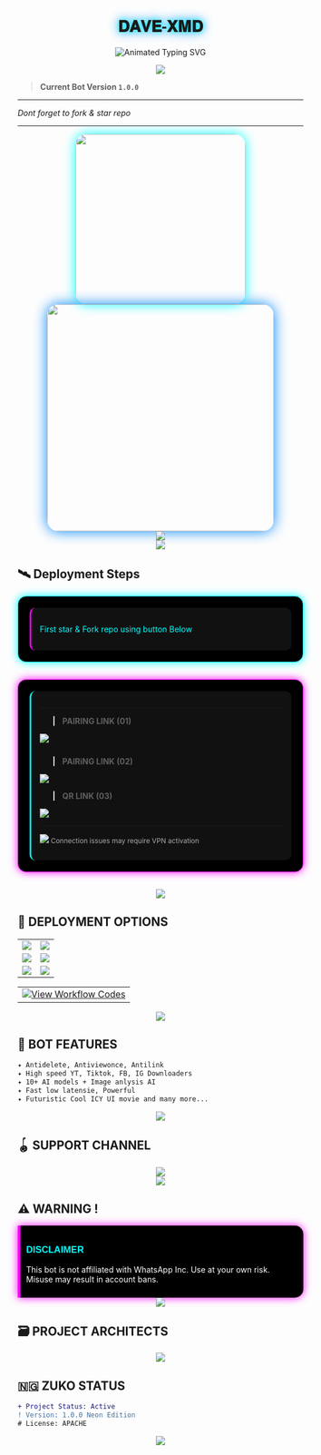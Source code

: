 <p align="center">
  <h1 align="center" style="font-family: 'Orbitron', sans-serif; text-shadow: 0 0 10px #00ffff, 0 0 20px #0088ff;">𝐃𝐀𝐕𝐄-𝐗𝐌𝐃</h1>
</p>

<p align="center">
  <img src="https://readme-typing-svg.demolab.com?font=Orbitron&weight=600&size=25&duration=4000&pause=1000&color=00F7FF&center=true&vCenter=true&width=500&lines=ULTIMATE+WHATSAPP+BOT;MULTI-DEVICE+SUPPORT;POWERED+BY+BAILEYS;FAST++SECURE++RELIABLE" alt="Animated Typing SVG" />
</p>

<div align="center">
  <a href="https://github.com/giftedsession/DAVE-XMD title="Followers" src="https://img.shields.io/github/followers/Neggy5?color=EB5406&style=for-the-badge&logo=github&logoColor=white"></a>
  <a href="https://github.com/giftedsession/DAVE-XMD title="Stars" src="https://img.shields.io/github/stars/Neggy5/𝐃𝐀𝐕𝐄-𝐗𝐌𝐃?color=FFCE44&style=for-the-badge&logo=reverbnation&logoColor=white"></a>
  <a href="https://github.com/giftedsession/DAVE-XMD title="Forks" src="https://img.shields.io/github/forks/Neggy5/𝐃𝐀𝐕𝐄-𝐗𝐌𝐃?color=FF007F&style=for-the-badge&logo=git&logoColor=white"></a>
  <a href="https://github.com/giftedsession/DAVE-XMD title="Size" src="https://img.shields.io/github/repo-size/Neggy5/𝐃𝐀𝐕𝐄-𝐗𝐌𝐃?style=for-the-badge&color=FFFF33&logo=docusign&logoColor=white"></a>
  <a href="https://github.com/giftedsession/DAVE-XMD height="28" src="https://img.shields.io/badge/Maintained%3F-yes-green.svg?style=for-the-badge&logo=gitpod&logoColor=white"></a>
</div>

<p align="center">
  <img src="https://komarev.com/ghpvc/?username=𝐃𝐀𝐕𝐄-𝐗𝐌𝐃&label=VISITORS&style=flat-square&color=0002FF" />
</p>

> **Current Bot Version `1.0.0`**  

---

*Dont forget to fork & star repo*

---

<div align="center">
  <img src="https://files.catbox.moe/44hdk3.jpg" width="300" style="border-radius: 20px; box-shadow: 0 0 20px #00ffff;"/>
</div>

<div align="center">
  <img src="https://i.imgur.com/LyHic3i.gif" width="400" style="border-radius: 20px; box-shadow: 0 0 25px #0088ff;"/>
</div>

<div align="center">
  <img src="https://github.com/giftedsession/DAVE-XMD width="100%"/>
</div>
<div align="center">
  <img src="https://github.com/giftedsession/DAVE-XMD width="80%"/>
</div>

## 🛰️ Deployment Steps

<div style="background: #000000; border: 1px solid #00ffff; border-radius: 15px; padding: 20px; box-shadow: 0 0 15px #00ffff; margin-bottom: 30px;">
    
<div style="background: #111111; padding: 15px; border-radius: 10px; border-left: 3px solid #ff00ff;">
  <p style="color: #00ffff;">First star & Fork repo using button Below</p>
  <a href='https://github.com/giftedsession/DAVE-XMD target="_blank">
    <img src='https://img.shields.io/badge/FORK_REPOSITORY-008000?style=for-the-badge&logo=github&logoColor=white&labelColor=000000'/>
  </a>
</div>

</div>

<div style="background: #000000; border: 1px solid #ff00ff; border-radius: 15px; padding: 20px; box-shadow: 0 0 15px #ff00ff; margin-bottom: 30px;">
  
<div style="background: #111111; padding: 15px; border-radius: 10px; border-left: 3px solid #00ffff;">
  
--- 
> **PAIRING LINK (01)**
  <a href='https://zuko-pair-rvbt.onrender.com/' target="_blank">
    <img src='https://img.shields.io/badge/PAIR_CODE_1-00FFFF?style=for-the-badge&logo=matrix&logoColor=white&labelColor=000000'/>
  </a></br>
  
  <div style="height: 10px;"></div>
  
> **PAIRiNG LINK (02)**
  <a href='https://zuko-pair-rvbt.onrender.com/pair' target="_blank">
    <img src='https://img.shields.io/badge/PAIR_CODE_2-FF00FF?style=for-the-badge&logo=matrix&logoColor=white&labelColor=000000'/>
  </a>

  > **QR LINK (03)**
  <a href='https://zuko-pair-rvbt.onrender.com' target="_blank">
    <img src='https://img.shields.io/badge/PAIR_CODE_3-FF0000?style=for-the-badge&logo=matrix&logoColor=white&labelColor=000000'/>
  </a>
  
  ---
  <p style="color: #aaaaaa; font-size: 12px; margin-top: 10px;">
    <img src="https://github.com/giftedsession/DAVE-XMD width="15"/> 
    Connection issues may require VPN activation
  </p>
</div>

</div>

<div align="center">
  <img src="https://github.com/giftedsession/DAVE-XMD width="80%"/>
</div>

## 📡 DEPLOYMENT OPTIONS

<div align="center">
  <table>
    <tr>
      <td><a href="https://dashboard.heroku.com/new?template=https://github.com/giftedsession/DAVE-XMD target="_blank"><img src="https://img.shields.io/badge/Heroku-430098?style=for-the-badge&logo=heroku&logoColor=white&labelColor=000000&color=00ffff"/></a></td>
      <td><a href="https://talkdrove.com" target="_blank"><img src="https://img.shields.io/badge/TalkDrove-6971FF?style=for-the-badge&logo=github&logoColor=white&labelColor=000000"/></a></td>
    </tr>
    <tr>
      <td><a href="https://app.koyeb.com/services/deploy?type=git&repository=Neggy5/𝐃𝐀𝐕𝐄-𝐗𝐌𝐃" target="_blank"><img src="https://img.shields.io/badge/Koyeb-FF009D?style=for-the-badge&logo=koyeb&logoColor=white&labelColor=000000"/></a></td>
      <td><a href="https://railway.app/new" target="_blank"><img src="https://img.shields.io/badge/Railway-FF8700?style=for-the-badge&logo=railway&logoColor=white&labelColor=000000"/></a></td>
    </tr>
    <tr>
      <td><a href="https://dashboard.render.com/web/new" target="_blank"><img src="https://img.shields.io/badge/Render-000000?style=for-the-badge&logo=render&logoColor=white&labelColor=000000&color=00ffaa"/></a></td>
      <td><a href="https://app.netlify.com/" target="_blank"><img src="https://img.shields.io/badge/Netlify-CC00FF?style=for-the-badge&logo=huggingface&logoColor=white&labelColor=000000"/></a></td>
    </tr>
  </table>
</div>

<table align="center">
  <tr>
    <td>
      <a href="https://whatsapp.com/channel/0029VaySwxF9Bb67U6rkUB2i" target="_blank">
        <img alt="View Workflow Codes" src="https://img.shields.io/badge/View-Workflow%20Codes-FF0076?style=for-the-badge&logo=githubactions&logoColor=white"/>
      </a>
    </td>
  </tr>
</table>  

<div align="center">
  <img src="https://github.com/giftedsession/DAVE-XMD width="100%"/>
</div>

## 🌟 BOT FEATURES

```bash
✦ Antidelete, Antiviewonce, Antilink
✦ High speed YT, Tiktok, FB, IG Downloaders
✦ 10+ AI models + Image anlysis AI
✦ Fast low latensie, Powerful
✦ Futuristic Cool ICY UI movie and many more...
```

<div align="center">
  <img src="https://github.com/giftedsession/DAVE-XMD width="100%"/>
</div>

## 🪀  SUPPORT CHANNEL

<div align="center">
  <a href="https://whatsapp.com/channel/0029VaySwxF9Bb67U6rkUB2i">
    <img src="https://img.shields.io/badge/Join-WhatsApp%20Channel-25D366?style=for-the-badge&logo=whatsapp&logoColor=white&labelColor=000000"/>
  </a>
</div>

<div align="center">
  <img src="https://github.com/giftedsession/DAVE-XMD width="300"/>
</div>

## ⚠️ WARNING !

<div style="background-color: #000000; border-left: 5px solid #ff00ff; padding: 10px; border-radius: 0 15px 15px 0; box-shadow: 0 0 15px #ff00ff;">
  <h3 style="color: #00ffff; font-family: 'Orbitron', sans-serif;">DISCLAIMER</h3>
  <p style="color: #ffffff;">This bot is not affiliated with WhatsApp Inc. Use at your own risk. Misuse may result in account bans.</p>
</div>

<div align="center">
  <img src="https://github.com/giftedsession/DAVE-XMD width="100%"/>
</div>

## 🗃️ PROJECT ARCHITECTS
<div align="center">
  <a href="https://github.com/giftedsession/DAVE-XMD
    <img src="https://github-readme-stats.vercel.app/api?username=Neggy5&show_icons=true&theme=dark&border_color=00ffff&title_color=00ffff&icon_color=00ffff" width="400"/>
  </a>
</div>

<div align="center">
  <img src="https://github.com/giftedsession/DAVE-XMD width="100%"/>
</div>

##  🇳🇬 ZUKO STATUS

```diff
+ Project Status: Active
! Version: 1.0.0 Neon Edition
# License: APACHE
```

<div align="center">
  <img src="https://github.com/giftedsession/DAVE-XMD width="100%"/>
</div>

